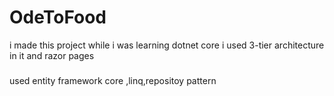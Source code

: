 # OdeToFood
i made this project while i was learning dotnet core i used 3-tier architecture in it and razor pages 
###
used entity framework core ,linq,repositoy pattern 


